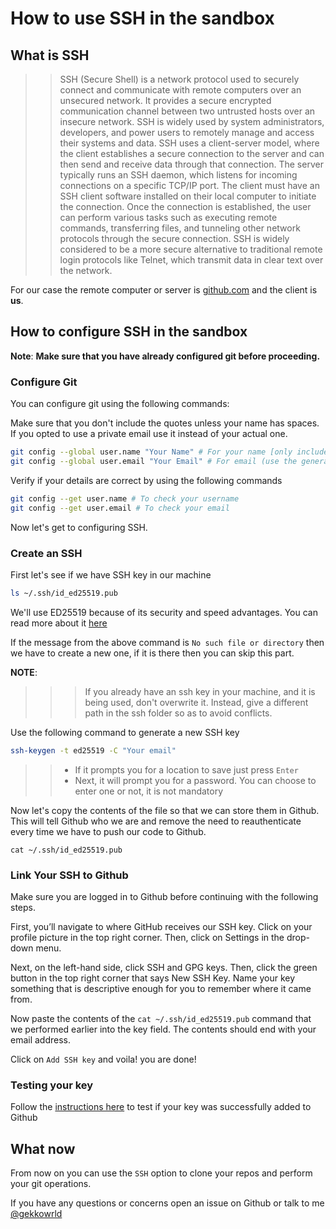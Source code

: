 # How to use SSH in the sandbox

## What is SSH

> > SSH (Secure Shell) is a network protocol used to securely connect and communicate with remote computers over an unsecured network. It provides a secure encrypted communication channel between two untrusted hosts over an insecure network. SSH is widely used by system administrators, developers, and power users to remotely manage and access their systems and data.
> > SSH uses a client-server model, where the client establishes a secure connection to the server and can then send and receive data through that connection. The server typically runs an SSH daemon, which listens for incoming connections on a specific TCP/IP port. The client must have an SSH client software installed on their local computer to initiate the connection.
> > Once the connection is established, the user can perform various tasks such as executing remote commands, transferring files, and tunneling other network protocols through the secure connection. SSH is widely considered to be a more secure alternative to traditional remote login protocols like Telnet, which transmit data in clear text over the network.

For our case the remote computer or server is [github.com](https://github.com/) and the client is **us**.

## How to configure SSH in the sandbox

**Note**: **Make sure that you have already configured git before proceeding.**

### Configure Git

You can configure git using the following commands:

Make sure that you don't include the quotes unless your name has spaces. If you opted to use a private email use it instead of your actual one.

```bash
git config --global user.name "Your Name" # For your name [only include the quotes if you are using more than one name/word]
git config --global user.email "Your Email" # For email (use the generated if you opted for private email it will look something like this "123456789+gekkowrld@users.noreply.github.com") [Don't include the quotes]
```

Verify if your details are correct by using the following commands

```bash
git config --get user.name # To check your username
git config --get user.email # To check your email
```

Now let's get to configuring SSH.

### Create an SSH

First let's see if we have SSH key in our machine

```bash
ls ~/.ssh/id_ed25519.pub
```

We'll use ED25519 because of its security and speed advantages. You can read more about it [here](https://ed25519.cr.yp.to/)

If the message from the above command is `No such file or directory` then we have to create a new one, if it is there then you can skip this part.

**NOTE**:

> > > If you already have an ssh key in your machine, and it is being used, don't overwrite it. Instead, give a different path in the ssh folder so as to avoid conflicts.

Use the following command to generate a new SSH key

```bash
ssh-keygen -t ed25519 -C "Your email"
```

> > -   If it prompts you for a location to save just press `Enter`
> > -   Next, it will prompt you for a password. You can choose to enter one or not, it is not mandatory

Now let's copy the contents of the file so that we can store them in Github. This will tell Github who we are and remove the need to reauthenticate every time we have to push our code to Github.

```ls
cat ~/.ssh/id_ed25519.pub
```

### Link Your SSH to Github

Make sure you are logged in to Github before continuing with the following steps.

First, you’ll navigate to where GitHub receives our SSH key. Click on your profile picture in the top right corner. Then, click on Settings in the drop-down menu.

Next, on the left-hand side, click SSH and GPG keys. Then, click the green button in the top right corner that says New SSH Key. Name your key something that is descriptive enough for you to remember where it came from.

Now paste the contents of the `cat ~/.ssh/id_ed25519.pub` command that we performed earlier into the key field. The contents should end with your email address.

Click on `Add SSH key` and voila! you are done!

### Testing your key

Follow the [instructions here](https://docs.github.com/en/authentication/connecting-to-github-with-ssh/testing-your-ssh-connection) to test if your key was successfully added to Github

## What now

From now on you can use the `SSH` option to clone your repos and perform your git operations.

If you have any questions or concerns open an issue on Github or talk to me [@gekkowrld](https://github.com/gekkowrld)
